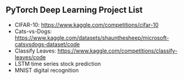 ## PyTorch Deep Learning Project List
- CIFAR-10: https://www.kaggle.com/competitions/cifar-10
- Cats-vs-Dogs: https://www.kaggle.com/datasets/shaunthesheep/microsoft-catsvsdogs-dataset/code
- Classify Leaves: https://www.kaggle.com/competitions/classify-leaves/code
- LSTM time series stock prediction
- MNIST digital recognition
